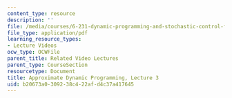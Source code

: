 ```yaml
---
content_type: resource
description: ''
file: /media/courses/6-231-dynamic-programming-and-stochastic-control-fall-2015/b20673a0309238c422afd4c37a417645_MIT6_231F15_lec03_short.pdf
file_type: application/pdf
learning_resource_types:
- Lecture Videos
ocw_type: OCWFile
parent_title: Related Video Lectures
parent_type: CourseSection
resourcetype: Document
title: Approximate Dynamic Programming, Lecture 3
uid: b20673a0-3092-38c4-22af-d4c37a417645
---
```

